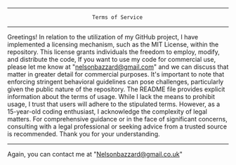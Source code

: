 ____________________________________________________________________________
                               Terms of Service
____________________________________________________________________________
Greetings! In relation to the utilization of my GitHub project, I have implemented a licensing mechanism,
such as the MIT License, within the repository. This license grants individuals the freedom to employ,
modify, and distribute the code, If you want to use my code for commercial use, please let me know at
"nelsonbazzard@gmail.com" and we can discuss that matter in greater detail for commercial purposes.
It's important to note that enforcing stringent behavioral guidelines can pose challenges,
particularly given the public nature of the repository. The README file provides
explicit information about the terms of usage. While I lack the means to
prohibit usage, I trust that users will adhere to the stipulated terms.
However, as a 15-year-old coding enthusiast, I acknowledge the
complexity of legal matters. For comprehensive guidance or
in the face of significant concerns, consulting with a
legal professional or seeking advice from a trusted
source is recommended. Thank you for your understanding.
____________________________________________________________________________

Again, you can contact me at "Nelsonbazzard@gmail.co.uk"

